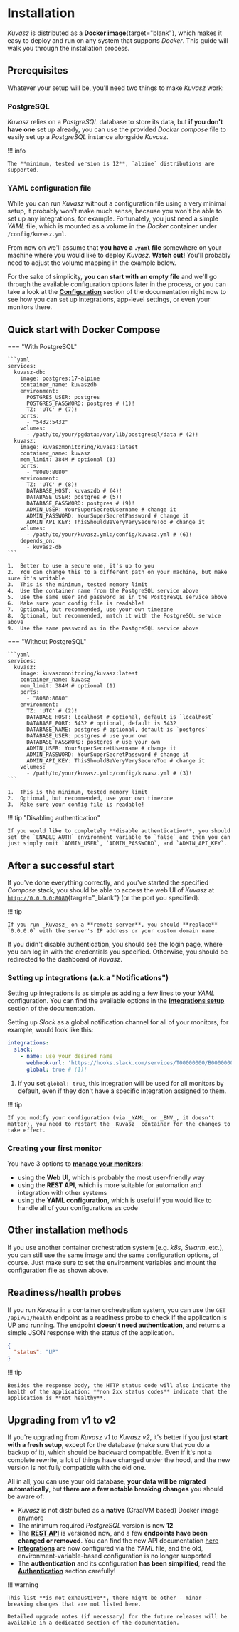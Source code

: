 # Installation

_Kuvasz_ is distributed as a [**Docker image**](https://hub.docker.com/r/kuvaszmonitoring/kuvasz){target="blank"}, which makes it easy to deploy and run on any system that supports _Docker_.
This guide will walk you through the installation process.

## Prerequisites

Whatever your setup will be, you'll need two things to make _Kuvasz_ work:

### PostgreSQL

_Kuvasz_ relies on a _PostgreSQL_ database to store its data, but **if you don't have one** set up already,
you can use the provided _Docker compose_ file to easily set up a _PostgreSQL_ instance alongside _Kuvasz_.

!!! info

    The **minimum, tested version is 12**, `alpine` distributions are supported.

### YAML configuration file

While you can run _Kuvasz_ without a configuration file using a very minimal setup, it probably won't make much sense,
because you won't be able to set up any integrations, for example. Fortunately, you just need a simple _YAML_ file,
which
is mounted as a volume in the _Docker_ container under `/config/kuvasz.yml`.

From now on we'll assume that **you have a `.yaml` file** somewhere on your machine where you would like to deploy _Kuvasz_.
**Watch out!** You'll probably need to adjust the volume mapping in the example below.

For the sake of simplicity, **you can start with an empty file** and we'll go through the available configuration
options later in the process, or you can take a look at the **[Configuration](configuration.md)** section of the
documentation right now to see how you can set up integrations, app-level settings, or even your monitors there.

## Quick start with Docker Compose

=== "With PostgreSQL"

    ```yaml
    services:
      kuvasz-db:
        image: postgres:17-alpine
        container_name: kuvaszdb
        environment:
          POSTGRES_USER: postgres
          POSTGRES_PASSWORD: postgres # (1)!
          TZ: 'UTC' # (7)!
        ports:
          - "5432:5432"
        volumes:
          - /path/to/your/pgdata:/var/lib/postgresql/data # (2)!
      kuvasz:
        image: kuvaszmonitoring/kuvasz:latest
        container_name: kuvasz
        mem_limit: 384M # optional (3)
        ports:
          - "8080:8080"
        environment:
          TZ: 'UTC' # (8)!
          DATABASE_HOST: kuvaszdb # (4)!
          DATABASE_USER: postgres # (5)!
          DATABASE_PASSWORD: postgres # (9)!
          ADMIN_USER: YourSuperSecretUsername # change it
          ADMIN_PASSWORD: YourSuperSecretPassword # change it
          ADMIN_API_KEY: ThisShouldBeVeryVerySecureToo # change it
        volumes:
          - /path/to/your/kuvasz.yml:/config/kuvasz.yml # (6)!
        depends_on:
          - kuvasz-db
    ```

    1.  Better to use a secure one, it's up to you
    2.  You can change this to a different path on your machine, but make sure it's writable
    3.  This is the minimum, tested memory limit
    4.  Use the container name from the PostgreSQL service above
    5.  Use the same user and password as in the PostgreSQL service above
    6.  Make sure your config file is readable!
    7.  Optional, but recommended, use your own timezone
    8.  Optional, but recommended, match it with the PostgreSQL service above
    9.  Use the same password as in the PostgreSQL service above

=== "Without PostgreSQL"

    ```yaml
    services:
      kuvasz:
        image: kuvaszmonitoring/kuvasz:latest
        container_name: kuvasz
        mem_limit: 384M # optional (1)
        ports:
          - "8080:8080"
        environment:
          TZ: 'UTC' # (2)!
          DATABASE_HOST: localhost # optional, default is `localhost`
          DATABASE_PORT: 5432 # optional, default is 5432
          DATABASE_NAME: postgres # optional, default is `postgres`
          DATABASE_USER: postgres # use your own
          DATABASE_PASSWORD: postgres # use your own
          ADMIN_USER: YourSuperSecretUsername # change it
          ADMIN_PASSWORD: YourSuperSecretPassword # change it
          ADMIN_API_KEY: ThisShouldBeVeryVerySecureToo # change it
        volumes:
          - /path/to/your/kuvasz.yml:/config/kuvasz.yml # (3)!
    ```

    1.  This is the minimum, tested memory limit
    2.  Optional, but recommended, use your own timezone
    3.  Make sure your config file is readable!

!!! tip "Disabling authentication"

    If you would like to completely **disable authentication**, you should set the `ENABLE_AUTH` environment variable to `false` and then you can just simply omit `ADMIN_USER`, `ADMIN_PASSWORD`, and `ADMIN_API_KEY`.

## After a successful start

If you've done everything correctly, and you've started the specified _Compose_ stack, you should be able to access the
web UI of _Kuvasz_ at
[`http://0.0.0.0:8080`](http://0.0.0.0:8080){target="_blank"} (or the port you specified).

!!! tip

    If you run _Kuvasz_ on a **remote server**, you should **replace** `0.0.0.0` with the server's IP address or your custom domain name.

If you didn't disable authentication, you should see the login page, where you can log in with the credentials you specified. Otherwise, you should be redirected to the dashboard of _Kuvasz_.

### Setting up integrations (a.k.a "Notifications") <!-- md:config integrations.md -->

Setting up integrations is as simple as adding a few lines to your _YAML_ configuration. You can find the available options in the
[**Integrations setup**](../setup/integrations.md) section of the documentation.

Setting up _Slack_ as a global notification channel for all of your monitors, for example, would look like this:

```yaml
integrations:
  slack:
    - name: use_your_desired_name
      webhook-url: 'https://hooks.slack.com/services/T00000000/B00000000/XXXXXXXXXXXXXXXX'
      global: true # (1)!
```

1.  If you set `global: true`, this integration will be used for all monitors by default, even if they don't have a specific integration assigned to them.

!!! tip

    If you modify your configuration (via _YAML_ or _ENV_, it doesn't matter), you need to restart the _Kuvasz_ container for the changes to take effect.

### Creating your first monitor <!-- md:config managing-monitors.md -->

You have 3 options to [**manage your monitors**](managing-monitors.md):

- using the **Web UI**, which is probably the most user-friendly way
- using the **REST API**, which is more suitable for automation and integration with other systems
- using the **YAML configuration**, which is useful if you would like to handle all of your configurations as code

## Other installation methods

If you use another container orchestration system (e.g. _k8s_, _Swarm_, etc.), you can still use the same image and the
same configuration options, of course. Just make sure to set the environment variables and mount the configuration file
as shown above.

## Readiness/health probes

If you run _Kuvasz_ in a container orchestration system, you can use the `GET /api/v1/health` endpoint as a readiness probe to check if the application is UP and running. The endpoint **doesn't need authentication**, and returns a simple JSON response with the status of the application.

```json
{
  "status": "UP"
}
```

!!! tip 

    Besides the response body, the HTTP status code will also indicate the health of the application: **non 2xx status codes** indicate that the application is **not healthy**.

## Upgrading from v1 to v2

If you're upgrading from _Kuvasz v1_ to _Kuvasz v2_, it's better if you just **start with a fresh setup**, except for the database (make sure that you do a backup of it), which should be backward compatible. 
Even if it's not a complete rewrite, a lot of things have changed under the hood, and the new version is not fully compatible with the old one.

All in all, you can use your old database, **your data will be migrated automatically**, but **there are a few notable breaking changes** you should be aware of:

- _Kuvasz_ is not distributed as a **native** (GraalVM based) Docker image anymore
- The minimum required _PostgreSQL_ version is now **12**
- The [**REST API**](../features/api.md) is versioned now, and a few **endpoints have been changed or removed**. You can find the new API documentation [here](../api-doc.md)
- [**Integrations**](integrations.md) are now configured via the _YAML_ file, and the old, environment-variable-based configuration is no longer supported
- The **authentication** and its configuration **has been simplified**, read the [**Authentication**](../setup/configuration.md#authentication) section carefully!

!!! warning

    This list **is not exhaustive**, there might be other - minor - breaking changes that are not listed here.

    Detailed upgrade notes (if necessary) for the future releases will be available in a dedicated section of the documentation.  
